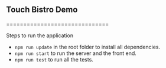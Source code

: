 ## Touch Bistro Demo
==============================

Steps to run the application

- `npm run update` in the root folder to install all dependencies.
- `npm run start` to run the server and the front end.
- `npm run test` to run all the tests.